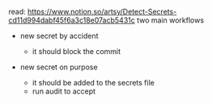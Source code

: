 read: https://www.notion.so/artsy/Detect-Secrets-cd11d994dabf45f6a3c18e07acb5431c
two main workflows

- new secret by accident

  - it should block the commit

- new secret on purpose
  - it should be added to the secrets file
  - run audit to accept
